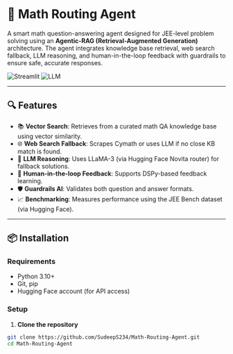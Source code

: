 # 🧠 Math Routing Agent

A smart math question-answering agent designed for JEE-level problem solving using an **Agentic-RAG (Retrieval-Augmented Generation)** architecture. The agent integrates knowledge base retrieval, web search fallback, LLM reasoning, and human-in-the-loop feedback with guardrails to ensure safe, accurate responses.

![Streamlit](https://img.shields.io/badge/Frontend-Streamlit-orange)
![LLM](https://img.shields.io/badge/LLM-LLaMA--3-yellow)

---

## 🔍 Features

- 📚 **Vector Search**: Retrieves from a curated math QA knowledge base using vector similarity.
- 🌐 **Web Search Fallback**: Scrapes Cymath or uses LLM if no close KB match is found.
- 🧠 **LLM Reasoning**: Uses LLaMA-3 (via Hugging Face Novita router) for fallback solutions.
- 🔁 **Human-in-the-loop Feedback**: Supports DSPy-based feedback learning.
- 🛡️ **Guardrails AI**: Validates both question and answer formats.
- 📈 **Benchmarking**: Measures performance using the JEE Bench dataset (via Hugging Face).

---

## 📦 Installation

### Requirements

- Python 3.10+
- Git, pip
- Hugging Face account (for API access)

### Setup

1. **Clone the repository**

```bash
git clone https://github.com/SudeepS234/Math-Routing-Agent.git
cd Math-Routing-Agent
